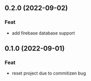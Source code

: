 ## 0.2.0 (2022-09-02)

### Feat

- add firebase database support

## 0.1.0 (2022-09-01)

### Feat

- reset project due to commitizen bug
